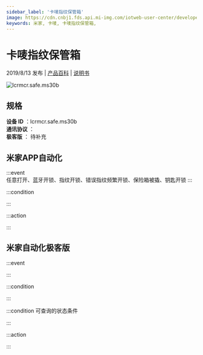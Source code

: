 ```yaml
---
sidebar_label: '卡唛指纹保管箱'
image: https://cdn.cnbj1.fds.api.mi-img.com/iotweb-user-center/developer_1679047614672sQyKbvCp.png?GalaxyAccessKeyId=AKVGLQWBOVIRQ3XLEW&Expires=9223372036854775807&Signature=AEOndqoCPAMzfocsBshH5b8HVp0=
keywords: 米家, 卡唛, 卡唛指纹保管箱, 
---
```

# 卡唛指纹保管箱

2019/8/13 发布 | [产品百科](https://home.mi.com/webapp/content/baike/product/index.html?model=lcrmcr.safe.ms30b/) | [说明书](https://home.mi.com/views/introduction.html?model=lcrmcr.safe.ms30b&region=cn)

![lcrmcr.safe.ms30b](https://cdn.cnbj1.fds.api.mi-img.com/iotweb-user-center/developer_1679047614672sQyKbvCp.png?GalaxyAccessKeyId=AKVGLQWBOVIRQ3XLEW&Expires=9223372036854775807&Signature=AEOndqoCPAMzfocsBshH5b8HVp0=)

## 规格  
> 
**设备 ID** ：lcrmcr.safe.ms30b  
**通讯协议** ：  
**极客版**  ： 待补充 


## 米家APP自动化  

:::event  
任意打开、蓝牙开锁、指纹开锁、错误指纹频繁开锁、保险箱被撬、钥匙开锁
:::

:::condition  

:::

:::action   

:::

## 米家自动化极客版  

:::event  

:::

:::condition  

:::

:::condition 可查询的状态条件  

:::

:::action  

:::

        
